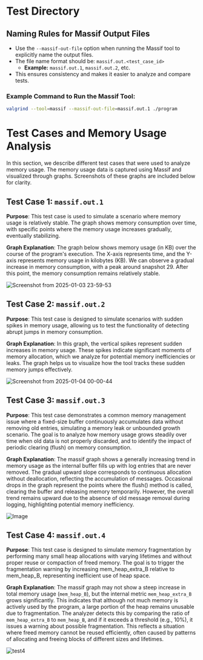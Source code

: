 # Test Directory

## Naming Rules for Massif Output Files

- Use the `--massif-out-file` option when running the Massif tool to explicitly name the output files.
- The file name format should be: `massif.out.<test_case_id>`
  - **Example:** `massif.out.1`, `massif.out.2`, etc.
- This ensures consistency and makes it easier to analyze and compare tests.

### Example Command to Run the Massif Tool:
```bash
valgrind --tool=massif --massif-out-file=massif.out.1 ./program
```

# Test Cases and Memory Usage Analysis

In this section, we describe different test cases that were used to analyze memory usage. The memory usage data is captured using Massif and visualized through graphs. Screenshots of these graphs are included below for clarity.

## Test Case 1: `massif.out.1`

**Purpose**: This test case is used to simulate a scenario where memory usage is relatively stable. The graph shows memory consumption over time, with specific points where the memory usage increases gradually, eventually stabilizing.

**Graph Explanation**:
The graph below shows memory usage (in KB) over the course of the program's execution. The X-axis represents time, and the Y-axis represents memory usage in kilobytes (KB). We can observe a gradual increase in memory consumption, with a peak around snapshot 29. After this point, the memory consumption remains relatively stable.

![Screenshot from 2025-01-03 23-59-53](https://github.com/user-attachments/assets/9bd2a3f3-4b4f-4835-9c24-a7c6f5874d41)


## Test Case 2: `massif.out.2`

**Purpose**: This test case is designed to simulate scenarios with sudden spikes in memory usage, allowing us to test the functionality of detecting abrupt jumps in memory consumption.

**Graph Explanation**:
In this graph, the vertical spikes represent sudden increases in memory usage. These spikes indicate significant moments of memory allocation, which we analyze for potential memory inefficiencies or leaks. The graph helps us to visualize how the tool tracks these sudden memory jumps effectively.


![Screenshot from 2025-01-04 00-00-44](https://github.com/user-attachments/assets/adb07cd0-e2fd-47f9-b58c-ca72f99d3c04)

## Test Case 3: `massif.out.3`

**Purpose**:
This test case demonstrates a common memory management issue where a fixed-size buffer continuously accumulates data without removing old entries, simulating a memory leak or unbounded growth scenario. The goal is to analyze how memory usage grows steadily over time when old data is not properly discarded, and to identify the impact of periodic clearing (flush) on memory consumption.

**Graph Explanation**:
The massif graph shows a generally increasing trend in memory usage as the internal buffer fills up with log entries that are never removed. The gradual upward slope corresponds to continuous allocation without deallocation, reflecting the accumulation of messages. Occasional drops in the graph represent the points where the flush() method is called, clearing the buffer and releasing memory temporarily. However, the overall trend remains upward due to the absence of old message removal during logging, highlighting potential memory inefficiency.

![Image](https://github.com/user-attachments/assets/9f185c9f-c0df-42af-a27a-851d8a18cd68)

## Test Case 4: `massif.out.4`

**Purpose**:
This test case is designed to simulate memory fragmentation by performing many small heap allocations with varying lifetimes and without proper reuse or compaction of freed memory. The goal is to trigger the fragmentation warning by increasing mem_heap_extra_B relative to mem_heap_B, representing inefficient use of heap space.

**Graph Explanation**:
The massif graph may not show a steep increase in total memory usage (`mem_heap_B`), but the internal metric `mem_heap_extra_B` grows significantly. This indicates that although not much memory is actively used by the program, a large portion of the heap remains unusable due to fragmentation. The analyzer detects this by comparing the ratio of `mem_heap_extra_B` to `mem_heap_B`, and if it exceeds a threshold (e.g., 10%), it issues a warning about possible fragmentation. This reflects a situation where freed memory cannot be reused efficiently, often caused by patterns of allocating and freeing blocks of different sizes and lifetimes.

![test4](https://github.com/user-attachments/assets/acf13781-bba2-4318-b885-3f70e6fc4906)

